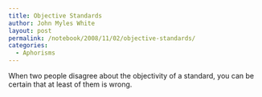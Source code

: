 ```yaml
---
title: Objective Standards
author: John Myles White
layout: post
permalink: /notebook/2008/11/02/objective-standards/
categories:
  - Aphorisms
---
```


When two people disagree about the objectivity of a standard, you can be certain that at least of them is wrong.
